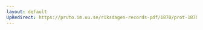 ```yaml
---
layout: default
UpRedirect: https://pruto.im.uu.se/riksdagen-records-pdf/1870/prot-1870--fk--509/prot-1870--fk--509_055.pdf
---
```

